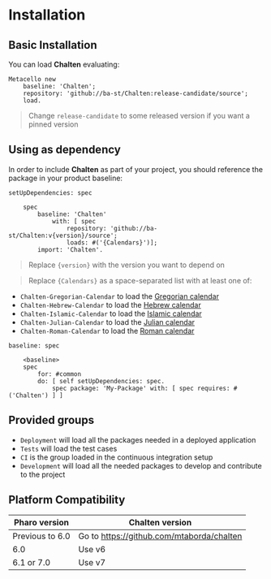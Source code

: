 # Installation

## Basic Installation

You can load **Chalten** evaluating:
```smalltalk
Metacello new
	baseline: 'Chalten';
	repository: 'github://ba-st/Chalten:release-candidate/source';
	load.
```
>  Change `release-candidate` to some released version if you want a pinned version

## Using as dependency

In order to include **Chalten** as part of your project, you should reference the package in your product baseline:

```smalltalk
setUpDependencies: spec

	spec
		baseline: 'Chalten'
			with: [ spec
				repository: 'github://ba-st/Chalten:v{version}/source';
				loads: #('{Calendars}')];
		import: 'Chalten'.
```
> Replace `{version}` with the version you want to depend on

> Replace `{Calendars}` as a space-separated list with at least one of:
- `Chalten-Gregorian-Calendar` to load the [Gregorian calendar](https://en.wikipedia.org/wiki/Gregorian_calendar)
- `Chalten-Hebrew-Calendar` to load the [Hebrew calendar](https://en.wikipedia.org/wiki/Hebrew_calendar)
- `Chalten-Islamic-Calendar` to load the [Islamic calendar](https://en.wikipedia.org/wiki/Islamic_calendar)
- `Chalten-Julian-Calendar` to load the [Julian calendar](https://en.wikipedia.org/wiki/Julian_calendar)
- `Chalten-Roman-Calendar` to load the [Roman calendar](https://en.wikipedia.org/wiki/Roman_calendar)

```smalltalk
baseline: spec

	<baseline>
	spec
		for: #common
		do: [ self setUpDependencies: spec.
			spec package: 'My-Package' with: [ spec requires: #('Chalten') ] ]
```
## Provided groups

- `Deployment` will load all the packages needed in a deployed application
- `Tests` will load the test cases
- `CI` is the group loaded in the continuous integration setup
- `Development` will load all the needed packages to develop and contribute to the project


## Platform Compatibility

| Pharo version | Chalten version |
| ----------- | ------------- |
| Previous to 6.0 | Go to https://github.com/mtaborda/chalten |
| 6.0 | Use v6 |
| 6.1 or 7.0 | Use v7 |
